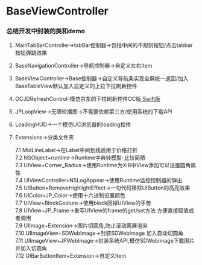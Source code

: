 # BaseViewController   
### 总结开发中封装的类和demo   

1. MainTabBarController->tabBar控制器->包括中间的不规则按钮/点击tabbar按钮弹跳效果   
2. BaseNavigationController->导航控制器->自定义左右Item     
3. BaseViewController->Base控制器->自定义导航条实现全屏统一返回/加入BaseTableView默认加入自定义的上拉下拉刷新控件   
4. OCJDRefreshControl-模仿京东的下拉刷新控件OC版[ Swift版](https://github.com/baiyidjp/SwiftJDRefreshControl)    
5. JPLoopView->无限轮播图->不需要依赖第三方/使用系统的下载API   
6. LoadingHUD->一个模仿UC浏览器的loading控件   
7. Extensions->分类文件夹   

    7.1 MidLineLabel->在Label中间划线适用于价格打折     
    7.2 NSObject+runtime->Runtime字典转模型-比较简陋   
    7.3 UIView+Corner_Radius->使用Runtime为XIB中View添加可以设置圆角属性   
    7.4 UIViewController+NSLogAppear->使用Runtime监控控制器的弹出   
    7.5 UIButton+RemoveHighlightEffect->一句代码移除UIButton的高亮效果   
    7.6 UIColor+JP_Color->使用十六进制设置颜色   
    7.7 UIView+BlockGesture->使用block回掉UIView的手势   
    7.8 UIView+JP_Frame->重写UIView的frame的get/set方法 方便直接赋值或者调用   
    7.9 UIImage+Extension->图片切圆角,防止滚动离屏渲染   
    7.10 UIImageView+SDWebImage->封装SDWebImage 加入自动切圆角   
    7.11 UIImageView+JPWebImage->封装系统API,模仿SDWebimage下载图片 并加入切圆角   
    7.12 UIBarButtonItem+Extension->自定义Item   

